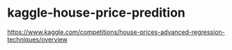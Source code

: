 # kaggle-house-price-predition
https://www.kaggle.com/competitions/house-prices-advanced-regression-techniques/overview
